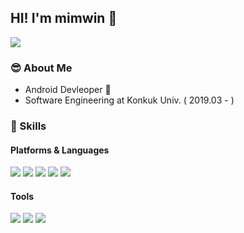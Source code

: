 ## HI! I'm mimwin 🤩

<a href="https://hits.seeyoufarm.com"><img src="https://hits.seeyoufarm.com/api/count/incr/badge.svg?url=https%3A%2F%2Fgithub.com%2Fmimwin%2Fhit-counter&count_bg=%233DBCC8&title_bg=%23555555&icon=&icon_color=%23E7E7E7&title=hits&edge_flat=false"/></a>

### 😎 About Me
- Android Devleoper 💚
- Software Engineering at Konkuk Univ. ( 2019.03 - )

### 🤜 Skills  

#### Platforms & Languages
<img src="https://img.shields.io/badge/Android-3DDC84?style=flat&logo=android&logoColor=white"> <img src="https://img.shields.io/badge/Kotlin-7F52FF?style=flat&logo=Kotlin&logoColor=white"> <img src="https://img.shields.io/badge/C++-00599C?style=flat&logo=Cplusplus&logoColor=white"> <img src="https://img.shields.io/badge/Java-007396?style=flat&logo=java&logoColor=white"> <img src="https://img.shields.io/badge/Python-3776AB?style=flat&logo=Python&logoColor=white">

#### Tools
<img src="https://img.shields.io/badge/Git-F05032?style=flat&logo=Git&logoColor=white"> <img src="https://img.shields.io/badge/Figma-F24E1E?style=flat&logo=Figma&logoColor=white"> <img src="https://img.shields.io/badge/Firebase-FFCA28?style=flat&logo=Firebase&logoColor=white"> 
<!--
**mimwin/mimwin** is a ✨ _special_ ✨ repository because its `README.md` (this file) appears on your GitHub profile.

Here are some ideas to get you started:

- 🔭 I’m currently working on ...
- 🌱 I’m currently learning ...
- 👯 I’m looking to collaborate on ...
- 🤔 I’m looking for help with ...
- 💬 Ask me about ...
- 📫 How to reach me: ...
- 😄 Pronouns: ...
- ⚡ Fun fact: ...
-->
